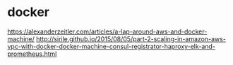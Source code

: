 # docker

https://alexanderzeitler.com/articles/a-lap-around-aws-and-docker-machine/
http://sirile.github.io/2015/08/05/part-2-scaling-in-amazon-aws-vpc-with-docker-docker-machine-consul-registrator-haproxy-elk-and-prometheus.html
